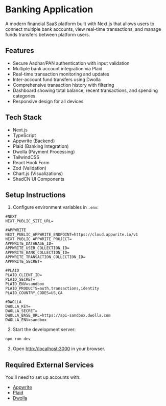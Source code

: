 # Banking Application

A modern financial SaaS platform built with Next.js that allows users to connect multiple bank accounts, view real-time transactions, and manage funds transfers between platform users.

## Features

- Secure Aadhar/PAN authentication with input validation
- Multiple bank account integration via Plaid
- Real-time transaction monitoring and updates
- Inter-account fund transfers using Dwolla
- Comprehensive transaction history with filtering
- Dashboard showing total balance, recent transactions, and spending categories
- Responsive design for all devices

## Tech Stack

- Next.js
- TypeScript
- Appwrite (Backend)
- Plaid (Banking Integration)
- Dwolla (Payment Processing)
- TailwindCSS
- React Hook Form
- Zod (Validation)
- Chart.js (Visualizations)
- ShadCN UI Components

## Setup Instructions

1. Configure environment variables in `.env`:
```env
#NEXT
NEXT_PUBLIC_SITE_URL=

#APPWRITE
NEXT_PUBLIC_APPWRITE_ENDPOINT=https://cloud.appwrite.io/v1
NEXT_PUBLIC_APPWRITE_PROJECT=
APPWRITE_DATABASE_ID=
APPWRITE_USER_COLLECTION_ID=
APPWRITE_BANK_COLLECTION_ID=
APPWRITE_TRANSACTION_COLLECTION_ID=
APPWRITE_SECRET=

#PLAID
PLAID_CLIENT_ID=
PLAID_SECRET=
PLAID_ENV=sandbox
PLAID_PRODUCTS=auth,transactions,identity
PLAID_COUNTRY_CODES=US,CA

#DWOLLA
DWOLLA_KEY=
DWOLLA_SECRET=
DWOLLA_BASE_URL=https://api-sandbox.dwolla.com
DWOLLA_ENV=sandbox
```

2. Start the development server:
```bash
npm run dev
```

3. Open [http://localhost:3000](http://localhost:3000) in your browser.

## Required External Services

You'll need to set up accounts with:
- [Appwrite](https://appwrite.io)
- [Plaid](https://plaid.com)
- [Dwolla](https://www.dwolla.com)
